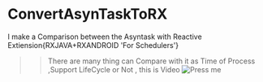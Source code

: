 # ConvertAsynTaskToRX
I make a Comparison between the Asyntask with Reactive Extiension{RXJAVA+RXANDROID 'For Schedulers'}
>> There are many thing can Compare with it as Time of Process ,Support LifeCycle or Not , this is Video
![Press me](https://media.giphy.com/media/1rJHSteSBv9hG67j24/giphy.gif)
